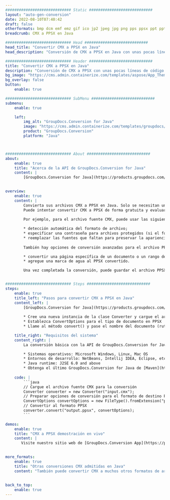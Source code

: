 ```yaml
---
############################# Static ############################
layout: "auto-gen-conversion"
date: 2022-08-10T07:40:42
draft: false
otherformats: bmp dcm emf emz gif ico jp2 jpeg jpg png pps ppsx ppt pptx psb psd svg svgz tga tif tiff webp wmf wmz
breadcrumb: CMX a PPSX en Java

############################# Head ############################
head_title: "Convertir CMX a PPSX en Java"
head_description: "Conversión de CMX a PPSX en Java con unas pocas líneas de código. Convierta más de 160 formatos de archivo con la API de conversión de documentos de GroupDocs para Java"

############################# Header ############################
title: "Convertir CMX a PPSX en Java"
description: "Conversión de CMX a PPSX con unas pocas líneas de código Java"
bg_image: "https://cms.admin.containerize.com/templates/aspose/App_Themes/V3/images/bg/header1.png"
bg_overlay: false
button:
    enable: true

############################# SubMenu ############################
submenu:
    enable: true

    left:
        img_alt: "GroupDocs.Conversion for Java"
        image: "https://cms.admin.containerize.com/templates/groupdocs/images/product-logos/90x90-noborder/groupdocs-conversion-java.png"
        product: "GroupDocs.Conversion"
        platform: "Java"



############################# About ############################
about:
    enable: true
    title: "Acerca de la API de GroupDocs.Conversion for Java"
    content: |
        [GroupDocs.Conversion for Java](https://products.groupdocs.com/conversion/java/) es una API de conversión de formato de archivo avanzada para convertir entre formatos populares de imagen y documento como Microsoft Office, OpenDocument, PDF, HTML, correo electrónico, CAD. y mucho más con solo unas pocas líneas de código. La API nativa detecta automáticamente los formatos de los documentos originales y ofrece muchas opciones para personalizar los documentos convertidos. Junto con la función de extraer información de un documento, también admite el almacenamiento en caché de los resultados de la conversión en el disco local de forma predeterminada. Sin embargo, se puede admitir cualquier tipo de almacenamiento en caché mediante la implementación de las interfaces adecuadas: Amazon S3, Dropbox, Google Drive, Windows Azure, Reddis o cualquier otra.
    

overview:
    enable: true
    content: |
        Convierta sus archivos CMX a PPSX en Java. Solo se necesitan un par de líneas de código Java en cualquier plataforma de su elección, como Windows, Linux, macOS.
        Puede intentar convertir CMX a PPSX de forma gratuita y evaluar la calidad de los resultados de la conversión. Junto con los sencillos scripts de conversión de archivos, puede probar opciones más sofisticadas para cargar el archivo de origen CMX y almacenar la salida PPSX. 
        
        Por ejemplo, para el archivo fuente CMX, puede usar las siguientes opciones de carga:

        * detección automática del formato de archivo;
        * especificar una contraseña para archivos protegidos (si el formato de archivo lo admite);
        * reemplazar las fuentes que faltan para preservar la apariencia del documento.
        
        También hay opciones de conversión avanzadas para el archivo PPSX:

        * convertir una página específica de un documento o un rango de páginas;
        * agregue una marca de agua al PPSX convertido.

        Una vez completada la conversión, puede guardar el archivo PPSX en su ruta de archivo local o en cualquier almacenamiento de terceros, como FTP, Amazon S3, Google Drive, Dropbox, etc. Tenga en cuenta que para convertir CMX a PPSX, no necesita instalar ningún software adicional, como MS Office, Open Office, Adobe Acrobat Reader, etc.


############################# Steps ############################
steps:
    enable: true
    title_left: "Pasos para convertir CMX a PPSX en Java"
    content_left: |
        [GroupDocs.Conversion for Java](https://products.groupdocs.com/conversion/java/) permite a los desarrolladores convertir fácilmente el archivo CMX a PPSX con unas pocas líneas de código.
        
        * Cree una nueva instancia de la clase Converter y cargue el archivo CMX con la ruta completa
        * Establezca ConvertOptions para el tipo de documento en PPSX
        * Llame al método convert() y pase el nombre del documento (ruta completa) y el formato (PPSX) como parámetro

    title_right: "Requisitos del sistema"
    content_right: |
        La conversión básica con la API de GroupDocs.Conversion for Java se puede realizar con solo unas pocas líneas de código. Nuestras API son compatibles con todas las principales plataformas y sistemas operativos. Antes de ejecutar el código a continuación, asegúrese de tener instalados los siguientes requisitos previos en su sistema.

        * Sistemas operativos: Microsoft Windows, Linux, Mac OS
        * Entornos de desarrollo: NetBeans, Intellij IDEA, Eclipse, etc.
        * Java runtime: J2SE 6.0 and above
        * Obtenga el último GroupDocs.Conversion for Java de [Maven](https://repository.groupdocs.com/webapp/#/artifacts/browse/tree/General/repo/com/groupdocs/groupdocs-conversion)
         
    code: |
        ```java    
        // Cargue el archivo fuente CMX para la conversión
        Converter converter = new Converter("input.cmx");
        // Preparar opciones de conversión para el formato de destino PPSX
        ConvertOptions convertOptions = new FileType().fromExtension("ppsx").getConvertOptions();
        // Convertir al formato PPSX
        converter.convert("output.ppsx", convertOptions);
        ```

demos:
    enable: true
    title: "CMX a PPSX demostración en vivo"
    content: |
       Visite nuestro sitio web de [GroupDocs.Conversion App](https://products.groupdocs.app/conversion/family) y pruebe la conversión de CMX a PPSX ahora. La demostración gratuita tiene los siguientes beneficios
          

more_formats:
    enable: true
    title: "Otras conversiones CMX admitidas en Java"
    content: "También puede convertir CMX a muchos otros formatos de archivo. Consulte la lista a continuación."
       
       
back_to_top:
    enable: true
---
```

